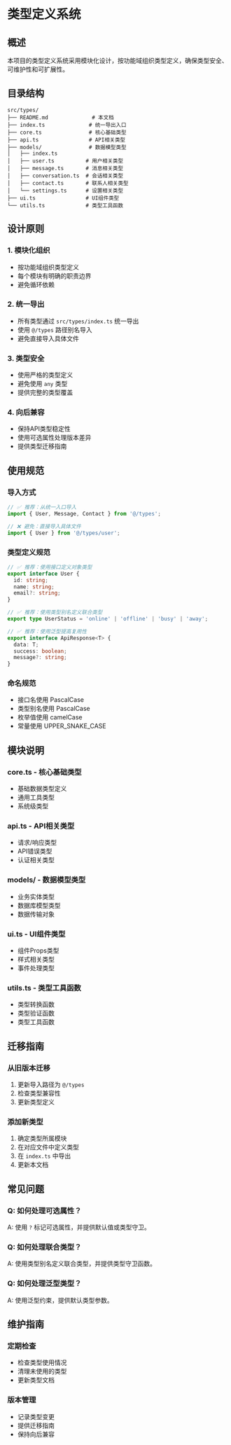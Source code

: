 # 类型定义系统

## 概述

本项目的类型定义系统采用模块化设计，按功能域组织类型定义，确保类型安全、可维护性和可扩展性。

## 目录结构

```
src/types/
├── README.md              # 本文档
├── index.ts              # 统一导出入口
├── core.ts               # 核心基础类型
├── api.ts                # API相关类型
├── models/               # 数据模型类型
│   ├── index.ts
│   ├── user.ts          # 用户相关类型
│   ├── message.ts       # 消息相关类型
│   ├── conversation.ts  # 会话相关类型
│   ├── contact.ts       # 联系人相关类型
│   └── settings.ts      # 设置相关类型
├── ui.ts                # UI组件类型
└── utils.ts             # 类型工具函数
```

## 设计原则

### 1. 模块化组织
- 按功能域组织类型定义
- 每个模块有明确的职责边界
- 避免循环依赖

### 2. 统一导出
- 所有类型通过 `src/types/index.ts` 统一导出
- 使用 `@/types` 路径别名导入
- 避免直接导入具体文件

### 3. 类型安全
- 使用严格的类型定义
- 避免使用 `any` 类型
- 提供完整的类型覆盖

### 4. 向后兼容
- 保持API类型稳定性
- 使用可选属性处理版本差异
- 提供类型迁移指南

## 使用规范

### 导入方式
```typescript
// ✅ 推荐：从统一入口导入
import { User, Message, Contact } from '@/types';

// ❌ 避免：直接导入具体文件
import { User } from '@/types/user';
```

### 类型定义规范
```typescript
// ✅ 推荐：使用接口定义对象类型
export interface User {
  id: string;
  name: string;
  email?: string;
}

// ✅ 推荐：使用类型别名定义联合类型
export type UserStatus = 'online' | 'offline' | 'busy' | 'away';

// ✅ 推荐：使用泛型提高复用性
export interface ApiResponse<T> {
  data: T;
  success: boolean;
  message?: string;
}
```

### 命名规范
- 接口名使用 PascalCase
- 类型别名使用 PascalCase
- 枚举值使用 camelCase
- 常量使用 UPPER_SNAKE_CASE

## 模块说明

### core.ts - 核心基础类型
- 基础数据类型定义
- 通用工具类型
- 系统级类型

### api.ts - API相关类型
- 请求/响应类型
- API错误类型
- 认证相关类型

### models/ - 数据模型类型
- 业务实体类型
- 数据库模型类型
- 数据传输对象

### ui.ts - UI组件类型
- 组件Props类型
- 样式相关类型
- 事件处理类型

### utils.ts - 类型工具函数
- 类型转换函数
- 类型验证函数
- 类型工具函数

## 迁移指南

### 从旧版本迁移
1. 更新导入路径为 `@/types`
2. 检查类型兼容性
3. 更新类型定义

### 添加新类型
1. 确定类型所属模块
2. 在对应文件中定义类型
3. 在 `index.ts` 中导出
4. 更新本文档

## 常见问题

### Q: 如何处理可选属性？
A: 使用 `?` 标记可选属性，并提供默认值或类型守卫。

### Q: 如何处理联合类型？
A: 使用类型别名定义联合类型，并提供类型守卫函数。

### Q: 如何处理泛型类型？
A: 使用泛型约束，提供默认类型参数。

## 维护指南

### 定期检查
- 检查类型使用情况
- 清理未使用的类型
- 更新类型文档

### 版本管理
- 记录类型变更
- 提供迁移指南
- 保持向后兼容 